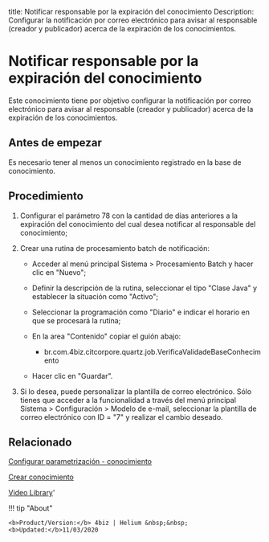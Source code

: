 title: Notificar responsable por la expiración del conocimiento
Description: Configurar la notificación por correo electrónico para avisar al responsable (creador y publicador) acerca de la expiración de los conocimientos.
# Notificar responsable por la expiración del conocimiento


Este conocimiento tiene por objetivo configurar la notificación por correo
electrónico para avisar al responsable (creador y publicador) acerca de la
expiración de los conocimientos.

Antes de empezar
--------------------

Es necesario tener al menos un conocimiento registrado en la base de
conocimiento.

Procedimiento
-----------------

1.  Configurar el parámetro 78 con la cantidad de días anteriores a la
    expiración del conocimiento del cual desea notificar al responsable del
    conocimiento;

2.  Crear una rutina de procesamiento batch de notificación:

    -   Acceder al menú principal Sistema \> Procesamiento Batch y hacer clic en
        "Nuevo";

    -   Definir la descripción de la rutina, seleccionar el tipo "Clase Java" y
        establecer la situación como "Activo";

    -   Seleccionar la programación como "Diario" e indicar el horario en que se
        procesará la rutina;

    -   En la area "Contenido" copiar el guión abajo:

        -   br.com.4biz.citcorpore.quartz.job.VerificaValidadeBaseConhecimento

    -   Hacer clic en "Guardar".

3.  Si lo desea, puede personalizar la plantilla de correo electrónico. Sólo
    tienes que acceder a la funcionalidad a través del menú principal Sistema \>
    Configuración \> Modelo de e-mail, seleccionar la plantilla de correo
    electrónico con ID = "7" y realizar el cambio deseado.



Relacionado
----------
[Configurar parametrización - conocimiento](/es-es/4biz-helium/platform-administration/parameters-list/configure-parametrization-knowledge.html)

[Crear conocimiento](/es-es/4biz-helium/processes/knowledge/use/create-knowledge.html)


<i class='fa fa-youtube-play  fa-2x' style='color:#97ce17;vertical-align: middle;'> </i> [Video Library](https://www.youtube.com/playlist?list=PLB5qK2uzf2ROzG1nEl9sfg_Y3Hy6spefP)'

!!! tip "About"

    <b>Product/Version:</b> 4biz | Helium &nbsp;&nbsp;
    <b>Updated:</b>11/03/2020
